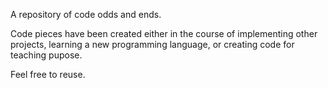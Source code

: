 A repository of code odds and ends. 

Code pieces have been created either in the course of implementing other projects, learning a new programming language, or creating code for teaching pupose. 

Feel free to reuse. 
